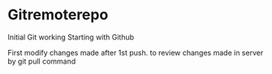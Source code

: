 # Gitremoterepo
Initial Git working
Starting with Github

First modify
changes made after 1st push.
to review changes made in server by git pull command
